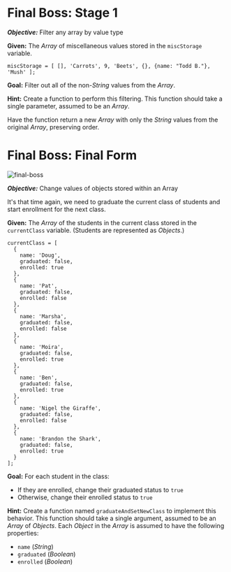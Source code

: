 

# Final Boss: Stage 1

***Objective:*** Filter any array by value type

**Given:** The *Array* of miscellaneous values stored in the `miscStorage` variable.

```
miscStorage = [ [], 'Carrots', 9, 'Beets', {}, {name: "Todd B."}, 'Mush' ];
```

**Goal:** Filter out all of the non-*String* values from the *Array*.

**Hint:** Create a function to perform this filtering.
This function should take a single parameter, assumed to be an *Array*.

Have the function return a new *Array* with only the *String* values from the
original *Array*, preserving order.



# Final Boss: Final Form

![final-boss](https://s3.amazonaws.com/uploads.hipchat.com/54891/2015941/zamX8AqbgYw0QJ8/giphy.gif)

***Objective:*** Change values of objects stored within an Array

It's that time again, we need to graduate the current class of students and
start enrollment for the next class.

**Given:** The *Array* of the students in the current class stored in the
`currentClass` variable.  (Students are represented as *Objects*.)

```
currentClass = [
  {
    name: 'Doug',
    graduated: false,
    enrolled: true
  },
  {
    name: 'Pat',
    graduated: false,
    enrolled: false
  },
  {
    name: 'Marsha',
    graduated: false,
    enrolled: false
  },
  {
    name: 'Moira',
    graduated: false,
    enrolled: true
  },
  {
    name: 'Ben',
    graduated: false,
    enrolled: true
  },
  {
    name: 'Nigel the Giraffe',
    graduated: false,
    enrolled: false
  },
  {
    name: 'Brandon the Shark',
    graduated: false,
    enrolled: true
  }
];
```

**Goal:** For each student in the class:
 * If they are enrolled, change their graduated status to `true`
 * Otherwise, change their enrolled status to `true`

**Hint:** Create a function named `graduateAndSetNewClass` to implement this behavior.
This function should take a single argument, assumed to be an *Array* of *Objects*.
Each *Object* in the *Array* is assumed to have the following properties:
 * `name` (*String*)
 * `graduated` (*Boolean*)
 * `enrolled` (*Boolean*)
